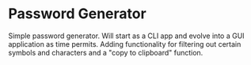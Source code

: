 # Password Generator

Simple password generator. Will start as a CLI app and evolve into a GUI
application as time permits. Adding functionality for filtering out certain
symbols and characters and a "copy to clipboard" function.
